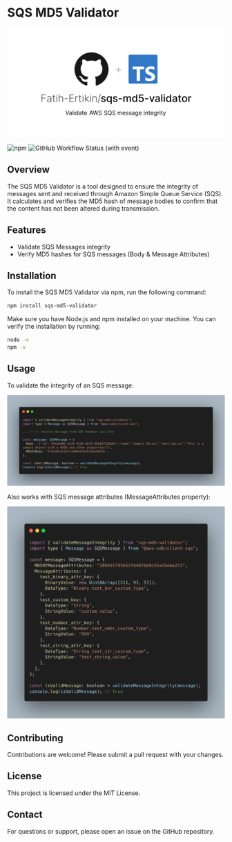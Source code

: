 # SQS MD5 Validator

![header](docs/images/banner.svg)

![npm](https://img.shields.io/npm/dt/sqs-md5-)
![GitHub Workflow Status (with event)](https://img.shields.io/github/actions/workflow/status/fatih-ertikin/sqs-md5-validator/publish.yml)

## Overview

The SQS MD5 Validator is a tool designed to ensure the integrity of messages sent and received through Amazon Simple Queue Service (SQS). It calculates and verifies the MD5 hash of message bodies to confirm that the content has not been altered during transmission.

## Features

- Validate SQS Messages integrity
- Verify MD5 hashes for SQS messages (Body & Message Attributes)

## Installation

To install the SQS MD5 Validator via npm, run the following command:

```sh
npm install sqs-md5-validator
```

Make sure you have Node.js and npm installed on your machine. You can verify the installation by running:

```sh
node -v
npm -v
```

## Usage

To validate the integrity of an SQS message:

<p align="center">
  <img src="docs/images/example_1.png" width="800" alt="an image of a js script"/>
</p>

Also works with SQS message attributes (MessageAttributes property):

<p align="center">
  <img src="docs/images/example_2.png" width="800" alt="an image of a js script"/>
</p>

## Contributing

Contributions are welcome! Please submit a pull request with your changes.

## License

This project is licensed under the MIT License.

## Contact

For questions or support, please open an issue on the GitHub repository.
